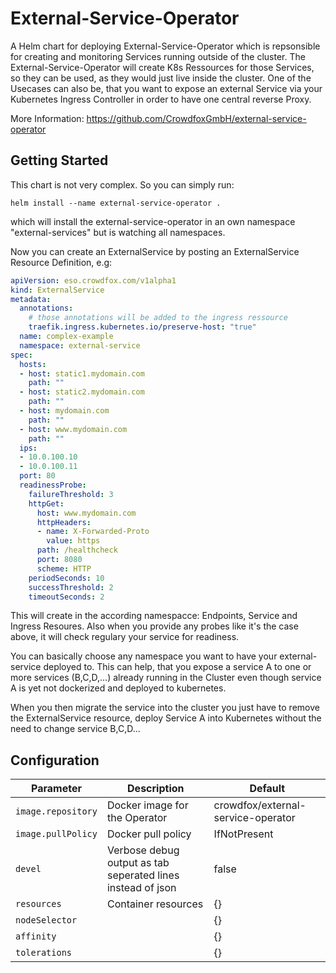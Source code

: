 External-Service-Operator
=========================

A Helm chart for deploying External-Service-Operator which is repsonsible for creating and monitoring Services running outside of the cluster.
The External-Service-Operator will create K8s Ressources for those Services, so they can be used, as they would just live inside the cluster.
One of the Usecases can also be, that you want to expose an external Service via your Kubernetes Ingress Controller in order to have one central reverse Proxy.

More Information: https://github.com/CrowdfoxGmbH/external-service-operator

Getting Started
----------------

This chart is not very complex. So you can simply run:

`helm install --name external-service-operator .`

which will install the external-service-operator in an own namespace "external-services" but is watching all namespaces.

Now you can create an ExternalService by posting an ExternalService Resource Definition, e.g:

```YAML
apiVersion: eso.crowdfox.com/v1alpha1
kind: ExternalService
metadata:
  annotations:
    # those annotations will be added to the ingress ressource
    traefik.ingress.kubernetes.io/preserve-host: "true"
  name: complex-example
  namespace: external-service
spec:
  hosts:
  - host: static1.mydomain.com
    path: ""
  - host: static2.mydomain.com
    path: ""
  - host: mydomain.com
    path: ""
  - host: www.mydomain.com
    path: ""
  ips:
  - 10.0.100.10
  - 10.0.100.11
  port: 80
  readinessProbe:
    failureThreshold: 3
    httpGet:
      host: www.mydomain.com
      httpHeaders:
      - name: X-Forwarded-Proto
        value: https
      path: /healthcheck
      port: 8080
      scheme: HTTP
    periodSeconds: 10
    successThreshold: 2
    timeoutSeconds: 2
```

This will create in the according namespacce: Endpoints, Service and Ingress Resoures. Also when you provide any probes like it's the case above, it will check regulary your service for readiness.

You can basically choose any namespace you want to have your external-service deployed to. This can help, that you expose a service A to one or more services (B,C,D,...) already running in the Cluster even though service A is yet not dockerized and deployed to kubernetes.

When you then migrate the service into the cluster you just have to remove the ExternalService resource, deploy Service A into Kubernetes without the need to change service B,C,D...

Configuration
--------------

|           Parameter             |             Description                                     |                Default                 |
|---------------------------------|-------------------------------------------------------------|----------------------------------------|
| `image.repository`              | Docker image for the Operator                               | crowdfox/external-service-operator
| `image.pullPolicy`              | Docker pull policy                                          | IfNotPresent
| `devel`                         | Verbose debug output as tab seperated lines instead of json | false
| `resources`                     | Container resources                                         | {}
| `nodeSelector`                  |                                                             | {}
| `affinity`                      |                                                             | {}
| `tolerations`                   |                                                             | {}


